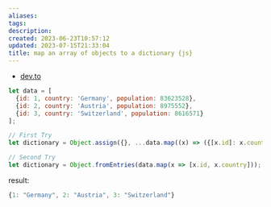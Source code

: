 ```yaml
---
aliases: 
tags: 
description:
created: 2023-06-23T10:57:12
updated: 2023-07-15T21:33:04
title: map an array of objects to a dictionary {js}
---
```

- [dev.to](https://dev.to/devtronic/javascript-map-an-array-of-objects-to-a-dictionary-3f42)

```js
let data = [
  {id: 1, country: 'Germany', population: 83623528},
  {id: 2, country: 'Austria', population: 8975552},
  {id: 3, country: 'Switzerland', population: 8616571}
];

// First Try
let dictionary = Object.assign({}, ...data.map((x) => ({[x.id]: x.country})));

// Second Try
let dictionary = Object.fromEntries(data.map(x => [x.id, x.country]));
```

result:

```js
{1: "Germany", 2: "Austria", 3: "Switzerland"}
```
